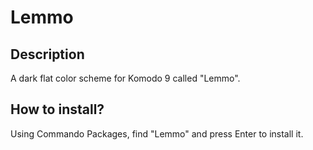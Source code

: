 Lemmo
===

## Description
A dark flat color scheme for Komodo 9 called "Lemmo".

## How to install?
Using Commando Packages, find "Lemmo" and press Enter to install it.
